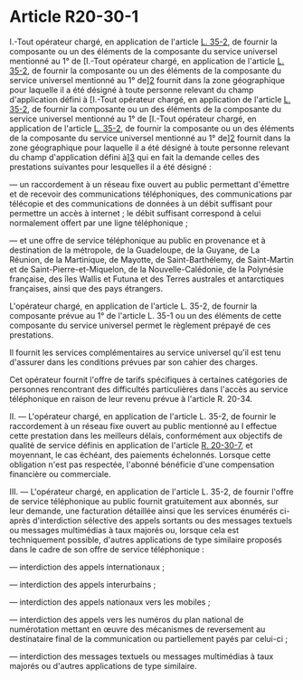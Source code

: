 # Article R20-30-1

I.-Tout opérateur chargé, en application de l'article [L. 35-2][1], de fournir la composante ou un des éléments de la composante du service universel mentionné au 1° de [I.-Tout opérateur chargé, en application de l'article [L. 35-2][1], de fournir la composante ou un des éléments de la composante du service universel mentionné au 1° de][2] fournit dans la zone géographique pour laquelle il a été désigné à toute personne relevant du champ d'application défini à [I.-Tout opérateur chargé, en application de l'article [L. 35-2][1], de fournir la composante ou un des éléments de la composante du service universel mentionné au 1° de [I.-Tout opérateur chargé, en application de l'article [L. 35-2][1], de fournir la composante ou un des éléments de la composante du service universel mentionné au 1° de][2] fournit dans la zone géographique pour laquelle il a été désigné à toute personne relevant du champ d'application défini à][3] qui en fait la demande celles des prestations suivantes pour lesquelles il a été désigné : 

― un raccordement à un réseau fixe ouvert au public permettant d'émettre et de recevoir des communications téléphoniques, des communications par télécopie et des communications de données à un débit suffisant pour permettre un accès à internet ; le débit suffisant correspond à celui normalement offert par une ligne téléphonique ; 

― et une offre de service téléphonique au public en provenance et à destination de la métropole, de la Guadeloupe, de la Guyane, de La Réunion, de la Martinique, de Mayotte, de Saint-Barthélemy, de Saint-Martin et de Saint-Pierre-et-Miquelon, de la Nouvelle-Calédonie, de la Polynésie française, des îles Wallis et Futuna et des Terres australes et antarctiques françaises, ainsi que des pays étrangers. 

L'opérateur chargé, en application de l'article L. 35-2, de fournir la composante prévue au 1° de l'article L. 35-1 ou un des éléments de cette composante du service universel permet le règlement prépayé de ces prestations. 

Il fournit les services complémentaires au service universel qu'il est tenu d'assurer dans les conditions prévues par son cahier des charges. 

Cet opérateur fournit l'offre de tarifs spécifiques à certaines catégories de personnes rencontrant des difficultés particulières dans l'accès au service téléphonique en raison de leur revenu prévue à l'article R. 20-34. 

II. ― L'opérateur chargé, en application de l'article L. 35-2, de fournir le raccordement à un réseau fixe ouvert au public mentionné au I effectue cette prestation dans les meilleurs délais, conformément aux objectifs de qualité de service définis en application de l'article [R. 20-30-7][4], et moyennant, le cas échéant, des paiements échelonnés. Lorsque cette obligation n'est pas respectée, l'abonné bénéficie d'une compensation financière ou commerciale. 

III. ― L'opérateur chargé, en application de l'article L. 35-2, de fournir l'offre de service téléphonique au public fournit gratuitement aux abonnés, sur leur demande, une facturation détaillée ainsi que les services énumérés ci-après d'interdiction sélective des appels sortants ou des messages textuels ou messages multimédias à taux majorés ou, lorsque cela est techniquement possible, d'autres applications de type similaire proposés dans le cadre de son offre de service téléphonique : 

― interdiction des appels internationaux ; 

― interdiction des appels interurbains ; 

― interdiction des appels nationaux vers les mobiles ; 

― interdiction des appels vers les numéros du plan national de numérotation mettant en œuvre des mécanismes de reversement au destinataire final de la communication ou partiellement payés par celui-ci ; 

― interdiction des messages textuels ou messages multimédias à taux majorés ou d'autres applications de type similaire.

 [1]: /affichCodeArticle.do?cidTexte=LEGITEXT000006070987&idArticle=LEGIARTI000006465807&dateTexte=&categorieLien=cid
 [2]: /affichCodeArticle.do?cidTexte=LEGITEXT000006070987&idArticle=LEGIARTI000006465416&dateTexte=&categorieLien=cid
 [3]: /affichCodeArticle.do?cidTexte=LEGITEXT000006070987&idArticle=LEGIARTI000006466838&dateTexte=&categorieLien=cid
 [4]: /affichCodeArticle.do?cidTexte=LEGITEXT000006070987&idArticle=LEGIARTI000006466394&dateTexte=&categorieLien=cid